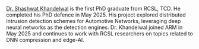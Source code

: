 [Dr. Shashwat Khandelwal](https://www.linkedin.com/in/shashwat-khandelwal-835770168/) is the first PhD graduate from RCSL, TCD. He completed his PhD defence in May 2025. His project explored distributed intrusion detection schemes for Automotive Networks, leveraging deep neural networks as the detection engines. Dr. Khandelwal joined ARM in May 2025 and continues to work with RCSL researchers on topics related to DNN compression and edge-AI. 
